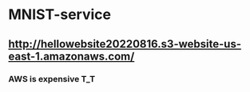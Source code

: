 # MNIST-service

## http://hellowebsite20220816.s3-website-us-east-1.amazonaws.com/

### AWS is expensive T_T
